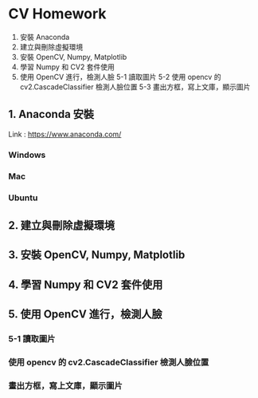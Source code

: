 # CV Homework

1. 安裝 Anaconda
2. 建立與刪除虛擬環境
3. 安裝 OpenCV, Numpy, Matplotlib
4. 學習 Numpy 和 CV2 套件使用
5. 使用 OpenCV 進行，檢測人臉
5-1 讀取圖片
5-2 使用 opencv 的 cv2.CascadeClassifier 檢測人臉位置
5-3 畫出方框，寫上文庫，顯示圖片

## 1. Anaconda 安裝

Link : https://www.anaconda.com/

### Windows

### Mac

### Ubuntu

## 2. 建立與刪除虛擬環境

## 3. 安裝 OpenCV, Numpy, Matplotlib

## 4. 學習 Numpy 和 CV2 套件使用


## 5. 使用 OpenCV 進行，檢測人臉


### 5-1 讀取圖片

### 使用 opencv 的 cv2.CascadeClassifier 檢測人臉位置

### 畫出方框，寫上文庫，顯示圖片


